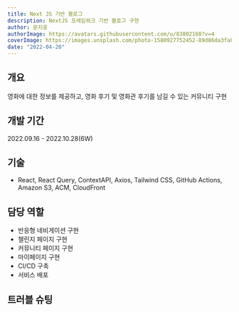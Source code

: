 ```yaml
---
title: Next JS 기반 블로그
description: NextJS 프레임워크 기반 블로그 구현
author: 문지웅
authorImage: https://avatars.githubusercontent.com/u/83802168?v=4
coverImage: https://images.unsplash.com/photo-1580927752452-89d86da3fa0a?ixlib=rb-1.2.1&ixid=MnwxMjA3fDB8MHxwaG90by1wYWdlfHx8fGVufDB8fHx8&auto=format&fit=crop&w=1540&q=50
date: "2022-04-20"
---
```


## 개요

영화에 대한 정보를 제공하고, 영화 후기 및 영화관 후기를 남길 수 있는 커뮤니티 구현

## 개발 기간

2022.09.16 - 2022.10.28(6W)

## 기술

- React, React Query, ContextAPI, Axios, Tailwind CSS, GitHub Actions, Amazon S3, ACM, CloudFront

## 담당 역할

- 반응형 네비게이션 구현
- 챌린지 페이지 구현
- 커뮤니티 페이지 구현
- 마이페이지 구현
- CI/CD 구축
- 서비스 배포

## 트러블 슈팅
